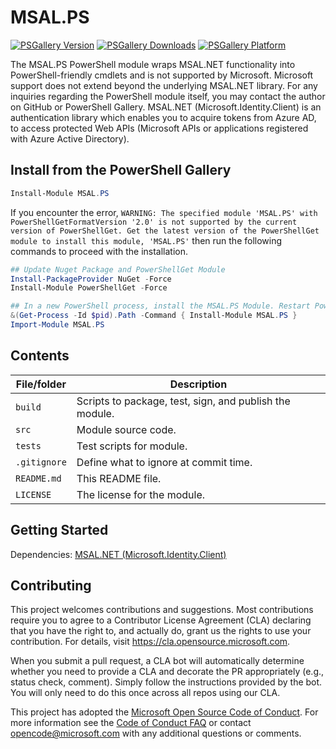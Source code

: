 # MSAL.PS

[![PSGallery Version](https://img.shields.io/powershellgallery/v/MSAL.PS.svg?style=flat&logo=powershell&label=PSGallery%20Version)](https://www.powershellgallery.com/packages/MSAL.PS) [![PSGallery Downloads](https://img.shields.io/powershellgallery/dt/MSAL.PS.svg?style=flat&logo=powershell&label=PSGallery%20Downloads)](https://www.powershellgallery.com/packages/MSAL.PS) [![PSGallery Platform](https://img.shields.io/powershellgallery/p/MSAL.PS.svg?style=flat&logo=powershell&label=PSGallery%20Platform)](https://www.powershellgallery.com/packages/MSAL.PS)

The MSAL.PS PowerShell module wraps MSAL.NET functionality into PowerShell-friendly cmdlets and is not supported by Microsoft. Microsoft support does not extend beyond the underlying MSAL.NET library. For any inquiries regarding the PowerShell module itself, you may contact the author on GitHub or PowerShell Gallery.
MSAL.NET (Microsoft.Identity.Client) is an authentication library which enables you to acquire tokens from Azure AD, to access protected Web APIs (Microsoft APIs or applications registered with Azure Active Directory).

## Install from the PowerShell Gallery
```PowerShell
Install-Module MSAL.PS
```

If you encounter the error, `WARNING: The specified module 'MSAL.PS' with PowerShellGetFormatVersion '2.0' is not supported by the current version of PowerShellGet. Get the latest version of the PowerShellGet module to install this module, 'MSAL.PS'` then run the following commands to proceed with the installation.

```PowerShell
## Update Nuget Package and PowerShellGet Module
Install-PackageProvider NuGet -Force
Install-Module PowerShellGet -Force

## In a new PowerShell process, install the MSAL.PS Module. Restart PowerShell console if this fails.
&(Get-Process -Id $pid).Path -Command { Install-Module MSAL.PS }
Import-Module MSAL.PS
```

## Contents

| File/folder       | Description                                             |
|-------------------|---------------------------------------------------------|
| `build`           | Scripts to package, test, sign, and publish the module. |
| `src`             | Module source code.                                     |
| `tests`           | Test scripts for module.                                |
| `.gitignore`      | Define what to ignore at commit time.                   |
| `README.md`       | This README file.                                       |
| `LICENSE`         | The license for the module.                             |

## Getting Started

Dependencies: [MSAL.NET (Microsoft.Identity.Client)](https://github.com/AzureAD/microsoft-authentication-library-for-dotnet/wiki)

<!-- ## Build and Test

TODO: Describe and show how to build your code and run the tests. -->

## Contributing

This project welcomes contributions and suggestions.  Most contributions require you to agree to a
Contributor License Agreement (CLA) declaring that you have the right to, and actually do, grant us
the rights to use your contribution. For details, visit https://cla.opensource.microsoft.com.

When you submit a pull request, a CLA bot will automatically determine whether you need to provide
a CLA and decorate the PR appropriately (e.g., status check, comment). Simply follow the instructions
provided by the bot. You will only need to do this once across all repos using our CLA.

This project has adopted the [Microsoft Open Source Code of Conduct](https://opensource.microsoft.com/codeofconduct/).
For more information see the [Code of Conduct FAQ](https://opensource.microsoft.com/codeofconduct/faq/) or
contact [opencode@microsoft.com](mailto:opencode@microsoft.com) with any additional questions or comments.

<!-- If you want to learn more about creating good readme files then refer the following [guidelines](https://www.visualstudio.com/en-us/docs/git/create-a-readme). -->
